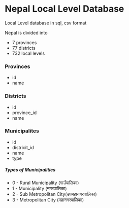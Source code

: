 # Nepal Local Level Database
Local Level database in sql, csv format

Nepal is divided into
- 7 provinces
- 77 districts
- 732 local levels

### Provinces
- id
- name

### Districts
- id
- province_id
- name

### Municipalites
- id
- districit_id
- name
- type


##### Types of Municipalities
- 0 - Rural Municipality (गाउँपालिका)
- 1 - Municipality (नगरपालिका)
- 2 - Sub Metropolitan City(उपमहानगरपालिका)
- 3 - Metropolitan City (महानगरपालिका)
